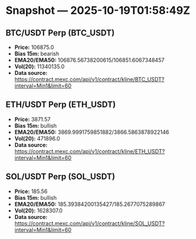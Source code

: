 # Snapshot — 2025-10-19T01:58:49Z

## BTC/USDT Perp (BTC_USDT)
- **Price:** 106875.0
- **Bias 15m:** bearish
- **EMA20/EMA50:** 106876.56738200615/106851.6067348457
- **Vol(20):** 11340135.0
- **Data source:** https://contract.mexc.com/api/v1/contract/kline/BTC_USDT?interval=Min1&limit=60

## ETH/USDT Perp (ETH_USDT)
- **Price:** 3871.57
- **Bias 15m:** bullish
- **EMA20/EMA50:** 3869.9991759851882/3866.5863878922146
- **Vol(20):** 471896.0
- **Data source:** https://contract.mexc.com/api/v1/contract/kline/ETH_USDT?interval=Min1&limit=60

## SOL/USDT Perp (SOL_USDT)
- **Price:** 185.56
- **Bias 15m:** bullish
- **EMA20/EMA50:** 185.39384200135427/185.2677075289867
- **Vol(20):** 1628307.0
- **Data source:** https://contract.mexc.com/api/v1/contract/kline/SOL_USDT?interval=Min1&limit=60
